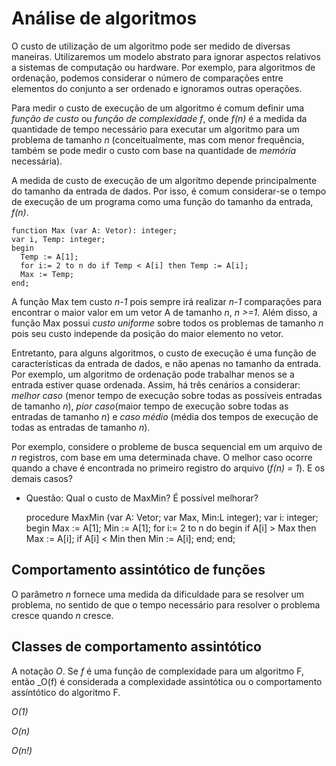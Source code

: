 # Análise de algoritmos

O custo de utilização de um algoritmo pode ser medido de diversas maneiras. Utilizaremos um modelo abstrato para ignorar aspectos relativos a sistemas de computação ou hardware.
Por exemplo, para algoritmos de ordenação, podemos considerar o número de comparações entre elementos do conjunto a ser ordenado e ignoramos outras operações.

Para medir o custo de execução de um algoritmo é comum definir uma _função de custo_ ou _função de complexidade_ _f_, onde _f(n)_ é a medida da quantidade de tempo necessário para executar um algoritmo para um problema de tamanho _n_ (conceitualmente, mas com menor frequência, também se pode medir o custo com base na quantidade de _memória_ necessária).

A medida de custo de execução de um algoritmo depende principalmente do tamanho da entrada de dados. Por isso, é comum considerar-se o tempo de execução de um programa como uma função do tamanho da entrada, _f(n)_. 

    function Max (var A: Vetor): integer;
    var i, Temp: integer;
    begin 
      Temp := A[1];
      for i:= 2 to n do if Temp < A[i] then Temp := A[i];
      Max := Temp;
    end;
    
A função Max tem custo _n-1_ pois sempre irá realizar _n-1_ comparações para encontrar o maior valor em um vetor A de tamanho _n_, _n >=1_. Além disso, a função Max possui _custo uniforme_ sobre todos os problemas de tamanho _n_ pois seu custo independe da posição do maior elemento no vetor.

Entretanto, para alguns algoritmos, o custo de execução é uma função de características da entrada de dados, e não apenas no tamanho da entrada. Por exemplo, um algoritmo de ordenação pode trabalhar menos se a entrada estiver quase ordenada. Assim, há três cenários a considerar: _melhor caso_ (menor tempo de execução sobre todas as possíveis entradas de tamanho _n_), _pior caso_(maior tempo de execução sobre todas as entradas de tamanho _n_) e _caso médio_ (média dos tempos de execução de todas as entradas de tamanho _n_). 

Por exemplo, considere o probleme de busca sequencial em um arquivo de _n_ registros, com base em uma determinada chave.
O melhor caso ocorre quando a chave é encontrada no primeiro registro do arquivo (_f(n) = 1_). E os demais casos?

- Questão: Qual o custo de MaxMin? É possível melhorar?

    procedure MaxMin (var A: Vetor; var Max, Min:L integer);
    var i: integer;
    begin 
      Max := A[1]; Min := A[1];
      for i:= 2 to n do 
      begin
        if A[i] > Max then Max := A[i];
        if A[i] < Min then Min := A[i];
      end;
    end;
    
## Comportamento assintótico de funções

O parâmetro _n_ fornece uma medida da dificuldade para se resolver um problema, no sentido de que o tempo necessário para resolver o problema cresce quando _n_ cresce.

## Classes de comportamento assintótico

A notação _O_. 
Se _f_ é uma função de complexidade para um algoritmo F, então _O(f) é considerada a complexidade assintótica ou o comportamento assíntótico do algoritmo F. 

_O(1)_

_O(n)_

_O(n!)_




